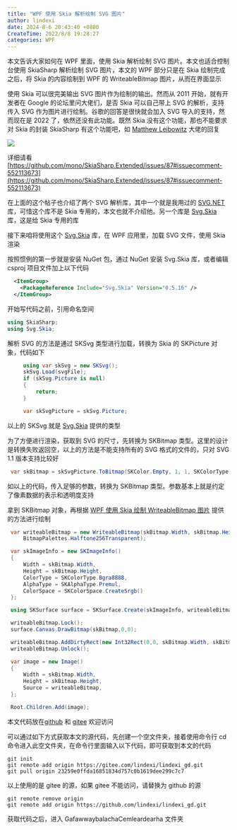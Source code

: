 ```yaml
---
title: "WPF 使用 Skia 解析绘制 SVG 图片"
author: lindexi
date: 2024-8-6 20:43:40 +0800
CreateTime: 2022/8/8 19:28:27
categories: WPF
---
```


本文告诉大家如何在 WPF 里面，使用 Skia 解析绘制 SVG 图片。本文也适合控制台使用 SkiaSharp 解析绘制 SVG 图片，本文的 WPF 部分只是在 Skia 绘制完成之后，将 Skia 的内容绘制到 WPF 的 WriteableBitmap 图片，从而在界面显示

<!--more-->


<!-- CreateTime:2022/8/8 19:28:27 -->

<!-- 发布 -->

使用 Skia 可以很完美输出 SVG 图片作为绘制的输出。然而从 2011 开始，就有开发者在 Google 的论坛里问大佬们，是否 Skia 可以自己带上 SVG 的解析，支持传入 SVG 作为图片进行绘制。谷歌的回答是很快就会加入 SVG 导入的支持，然而现在是 2022 了，依然还没有此功能。既然 Skia 没有这个功能，那也不能要求对 Skia 的封装 SkiaSharp 有这个功能吧，如 [Matthew Leibowitz](https://github.com/mattleibow) 大佬的回复

<!-- ![](image/WPF 使用 Skia 解析绘制 SVG 图片/WPF 使用 Skia 解析绘制 SVG 图片0.png) -->

![](http://cdn.lindexi.site/lindexi%2F2022881931555567.jpg)

详细请看 [https://github.com/mono/SkiaSharp.Extended/issues/87#issuecomment-552113673](https://github.com/mono/SkiaSharp.Extended/issues/87#issuecomment-552113673)

在上面的这个帖子也介绍了两个 SVG 解析库，其中一个就是我用过的 [SVG.NET](https://github.com/svg-net/SVG) 库，可惜这个库不是 Skia 专用的，本文也就不介绍他。另一个库是 [Svg.Skia](https://github.com/wieslawsoltes/Svg.Skia ) 库，这是给 Skia 专用的库

接下来咱将使用这个 [Svg.Skia](https://github.com/wieslawsoltes/Svg.Skia ) 库，在 WPF 应用里，加载 SVG 文件，使用 Skia 渲染

按照惯例的第一步就是安装 NuGet 包，通过 NuGet 安装 Svg.Skia 库，或者编辑 csproj 项目文件加上以下代码

```xml
  <ItemGroup>
    <PackageReference Include="Svg.Skia" Version="0.5.16" />
  </ItemGroup>
```

开始写代码之前，引用命名空间

```csharp
using SkiaSharp;
using Svg.Skia;
```

解析 SVG 的方法是通过 SKSvg 类型进行加载，转换为 Skia 的 SKPicture 对象，代码如下

```csharp
     using var skSvg = new SKSvg();
     skSvg.Load(svgFile);
     if (skSvg.Picture is null)
     {
         return;
     }

     var skSvgPicture = skSvg.Picture;
```

以上的 SKSvg 就是 [Svg.Skia](https://github.com/wieslawsoltes/Svg.Skia ) 提供的类型

为了方便进行渲染，获取到 SVG 的尺寸，先转换为 SKBitmap 类型。这里的设计是转换失败返回空，以上的方法是不能支持所有的 SVG 格式的文件的，只对 SVG 1.1 版本支持比较好

```csharp
 var skBitmap = skSvgPicture.ToBitmap(SKColor.Empty, 1, 1, SKColorType.Bgra8888, SKAlphaType.Premul, SKColorSpace.CreateSrgb());
```

如以上的代码，传入足够的参数，转换为 SKBitmap 类型。参数基本上就是约定了像素数据的表示和透明度支持

拿到 SKBitmap 对象，再根据 [WPF 使用 Skia 绘制 WriteableBitmap 图片](https://blog.lindexi.com/post/WPF-%E4%BD%BF%E7%94%A8-Skia-%E7%BB%98%E5%88%B6-WriteableBitmap-%E5%9B%BE%E7%89%87.html ) 提供的方法进行绘制

```csharp
 var writeableBitmap = new WriteableBitmap(skBitmap.Width, skBitmap.Height, 96, 96, PixelFormats.Bgra32,
     BitmapPalettes.Halftone256Transparent);

 var skImageInfo = new SKImageInfo()
 {
     Width = skBitmap.Width,
     Height = skBitmap.Height,
     ColorType = SKColorType.Bgra8888,
     AlphaType = SKAlphaType.Premul,
     ColorSpace = SKColorSpace.CreateSrgb()
 };

 using SKSurface surface = SKSurface.Create(skImageInfo, writeableBitmap.BackBuffer);

 writeableBitmap.Lock();
 surface.Canvas.DrawBitmap(skBitmap,0,0);

 writeableBitmap.AddDirtyRect(new Int32Rect(0,0, skBitmap.Width, skBitmap.Height));
 writeableBitmap.Unlock();

 var image = new Image()
 {
     Width = skBitmap.Width,
     Height = skBitmap.Height,
     Source = writeableBitmap,
 };

 Root.Children.Add(image);
```

本文代码放在[github](https://github.com/lindexi/lindexi_gd/tree/23259e0ffda16851834d757c0b1619dee299c7c7/GafawwaybalachaCemleardearha) 和 [gitee](https://gitee.com/lindexi/lindexi_gd/tree/23259e0ffda16851834d757c0b1619dee299c7c7/GafawwaybalachaCemleardearha) 欢迎访问

可以通过如下方式获取本文的源代码，先创建一个空文件夹，接着使用命令行 cd 命令进入此空文件夹，在命令行里面输入以下代码，即可获取到本文的代码

```
git init
git remote add origin https://gitee.com/lindexi/lindexi_gd.git
git pull origin 23259e0ffda16851834d757c0b1619dee299c7c7
```

以上使用的是 gitee 的源，如果 gitee 不能访问，请替换为 github 的源

```
git remote remove origin
git remote add origin https://github.com/lindexi/lindexi_gd.git
```

获取代码之后，进入 GafawwaybalachaCemleardearha 文件夹
